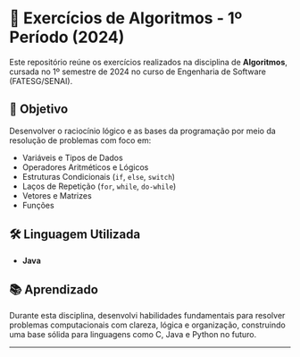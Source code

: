 # 🧠 Exercícios de Algoritmos - 1º Período (2024)

Este repositório reúne os exercícios realizados na disciplina de **Algoritmos**, cursada no 1º semestre de 2024 no curso de Engenharia de Software (FATESG/SENAI).

## 📌 Objetivo

Desenvolver o raciocínio lógico e as bases da programação por meio da resolução de problemas com foco em:

- Variáveis e Tipos de Dados
- Operadores Aritméticos e Lógicos
- Estruturas Condicionais (`if`, `else`, `switch`)
- Laços de Repetição (`for`, `while`, `do-while`)
- Vetores e Matrizes
- Funções

## 🛠️ Linguagem Utilizada

- **Java** 

## 📚 Aprendizado

Durante esta disciplina, desenvolvi habilidades fundamentais para resolver problemas computacionais com clareza, lógica e organização, construindo uma base sólida para linguagens como C, Java e Python no futuro.

---


